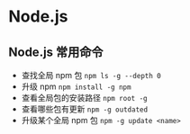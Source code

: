 # Node.js

## Node.js 常用命令

- 查找全局 npm 包 `npm ls -g --depth 0`
- 升级 npm `npm install -g npm`
- 查看全局包的安装路径 `npm root -g`
- 查看哪些包有更新 `npm -g outdated`
- 升级某个全局 npm 包 `npm -g update <name>`

